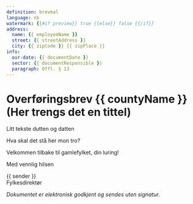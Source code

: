 ```yaml
---
definition: brevmal
language: nb
watermark: {{#if preview}} true {{else}} false {{/if}}
address:
  name: {{ employeeName }}
  street: {{ streetAddress }}
  city: {{ zipCode }} {{ zipPlace }}
info:
  our-date: {{ documentDate }}
  sector: {{ documentResponsible }}
  paragraph: Offl. § 13
---
```


# Overføringsbrev {{ countyName }} (Her trengs det en tittel)
Litt tekste dutten og datten

Hva skal det stå her mon tro?

Velkommen tilbake til gamlefylket, din luring!

Med vennlig hilsen

{{ sender }}
<br>
Fylkesdirektør

*Dokumentet er elektronisk godkjent og sendes uten signatur.*